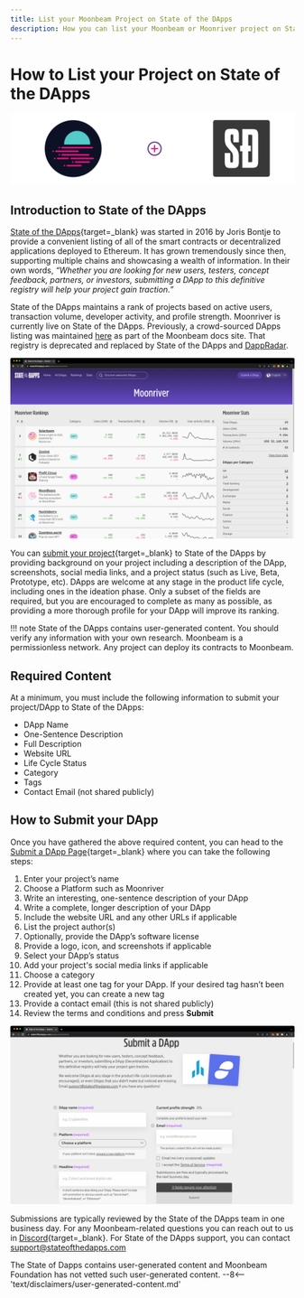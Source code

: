 ```yaml
---
title: List your Moonbeam Project on State of the DApps
description: How you can list your Moonbeam or Moonriver project on State of the DApps, a listing and ranking platform for smart contracts and dapps deployed to Moonbeam.
---
```


# How to List your Project on State of the DApps
 
![Template banner image](/images/learn/dapps-list/state-of-the-dapps/state-of-the-dapps-banner.png)

## Introduction to State of the DApps

[State of the DApps](https://www.stateofthedapps.com/){target=_blank} was started in 2016 by Joris Bontje to provide a convenient listing of all of the smart contracts or decentralized applications deployed to Ethereum. It has grown tremendously since then, supporting multiple chains and showcasing a wealth of information. In their own words, *“Whether you are looking for new users, testers, concept feedback, partners, or investors, submitting a DApp to this definitive registry will help your project gain traction.”*

State of the DApps maintains a rank of projects based on active users, transaction volume, developer activity, and profile strength. Moonriver is currently live on State of the DApps. Previously, a crowd-sourced DApps listing was maintained [here](/learn/dapps-list/) as part of the Moonbeam docs site. That registry is deprecated and replaced by State of the DApps and [DappRadar](/learn/dapps-list/dapp-radar/).

![State of the DApps Home Page](/images/learn/dapps-list/state-of-the-dapps/state-of-the-dapps-1.png)

You can [submit your project](https://www.stateofthedapps.com/dapps/submit/new){target=_blank} to State of the DApps by providing background on your project including a description of the DApp, screenshots, social media links, and a project status (such as Live, Beta, Prototype, etc). DApps are welcome at any stage in the product life cycle, including ones in the ideation phase. Only a subset of the fields are required, but you are encouraged to complete as many as possible, as providing a more thorough profile for your DApp will improve its ranking. 

!!! note
    State of the DApps contains user-generated content. You should verify any information with your own research. Moonbeam is a permissionless network. Any project can deploy its contracts to Moonbeam.

## Required Content

At a minimum, you must include the following information to submit your project/DApp to State of the DApps:

 - DApp Name
 - One-Sentence Description
 - Full Description
 - Website URL
 - Life Cycle Status
 - Category
 - Tags
 - Contact Email (not shared publicly)

## How to Submit your DApp

Once you have gathered the above required content, you can head to the [Submit a DApp Page](https://www.stateofthedapps.com/dapps/submit/new){target=_blank} where you can take the following steps:

 1. Enter your project’s name
 2. Choose a Platform such as Moonriver
 3. Write an interesting, one-sentence description of your DApp
 4. Write a complete, longer description of your DApp
 5. Include the website URL and any other URLs if applicable
 6. List the project author(s)
 7. Optionally, provide the DApp’s software license
 8. Provide a logo, icon, and screenshots if applicable
 9. Select your DApp’s status
 10. Add your project's social media links if applicable
 11. Choose a category
 12. Provide at least one tag for your DApp. If your desired tag hasn’t been created yet, you can create a new tag
 13. Provide a contact email (this is not shared publicly)
 14. Review the terms and conditions and press **Submit**

![How to Submit your DApp](/images/learn/dapps-list/state-of-the-dapps/state-of-the-dapps-2.png)

Submissions are typically reviewed by the State of the DApps team in one business day. For any Moonbeam-related questions you can reach out to us in [Discord](https://discord.gg/moonbeam){target=_blank}. For State of the DApps support, you can contact [support@stateofthedapps.com](mailto:support@stateofthedapps.com)

<div class="page-disclaimer">
  The State of Dapps contains user-generated content and Moonbeam Foundation has not vetted such user-generated content.
  --8<-- 'text/disclaimers/user-generated-content.md'
</div>